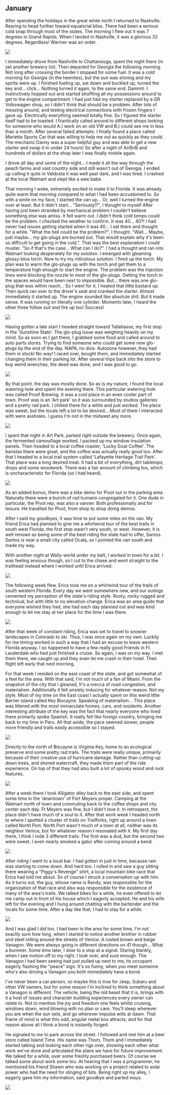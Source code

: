 January
--------------

After spending the holidays in the great white north I returned to Nashville. Rearing to head further toward equatorial bliss. There had been a serious cold snap through most of the states. The morning I flew out it was 7 degrees in Grand Rapids. When I landed in Nashville, it was a glorious 32 degrees. Regardless! Warmer was an order.

![](https://instagram.com/p/BdfsgjBFHUc/media/?size=l)

I immediately drove from Nashville to Chattanooga, spent the night there (in yet another brewery lot). Then departed for Georgia the following morning. Not long after crossing the border I stopped for some fuel. It was a cold morning for Georgia (in the twenties), but the sun was shining and my spirits were up. I finished fueling up, sat down and buckled up, turned the key and... click... Nothing turned it again, to the same end. Dammit. I instinctively hopped out and started shuffling all my possessions around to get to the engine compartment. I had just had my starter replaced by a GR Volkswagen shop, so I didn't think that should be a problem. After lots of messing around, and testing electrical connections with frozen fingers I gave up. Electrically everything seemed totally fine. So I figured the starter itself had to be toasted. I frantically called around to different shops looking for someone who would A.) work on an old VW and B.) could see me in less than a month. After several failed attempts. I finally found a place called Marietta Sports Car that was willing to help me out as quickly as they could. The mechanic Danny was a super helpful guy and was able to get a new starter and swap it in under 24 hours! So after a night of AirBnB and hundreds of dollars at the shop later I was finally mobile again.

I drove all day and some of the night...  I made it all the way through the peach farms and vast country side and still wasn't out of Georgia. I ended up calling it quits in Valdosta it was well past dark, and I was tired. I crashed at the local Walmart and slept like a wee babe.

That morning I woke, extremely excited to make it to Florida. It was already quite warm that morning compared to what I had been accustomed to. So with a smile on my face, I started the van up... Or, well I turned the engine over at least. But it didn't start... "Seriously!?", I thought to myself After having just been stranded by mechanical problem I couldn't believe something else was amiss. It felt warm out. I didn't think cold temps could be the problem. I checked the weather to confirm. It was 40... 40?! I had never had issues getting started when it was 40... I sat there and thought for a while. "What the hell could be the problem?", I thought. "Wait... Maybe, just maybe... my glo-plugs are burned out. That would explain why it's been so difficult to get going in the cold.". That was the best explanation I could muster. "So if that's the case... What can I do?". I had a thought and ran into Walmart looking desperately for my solution. I emerged with gleaming glossy-blue torch. Now to try my ridiculous solution. I fired up the torch. My plan  was to warm the glo-plugs up with the torch and get them to a temperature high enough to start the engine. The problem was the injection lines were blocking the nozzle to most of the glo-plugs. Getting the torch in the spaces would have been next to impossible. But... there was one glo-plug that was within reach... So I went for it. I heated that little bastard up. Then quick ran over to the driver's seat and cranked the starter. Almost immediately it started up. The engine sounded like absolute shit. But it made sense. It was running on literally one cylinder. Moments later, I heard the other three follow suit and fire up too! Success!

![](https://instagram.com/p/BdngBf5FqsD/media/?size=l)

Having gotten a late start I headed straight toward Tallahasse, my first stop in the 'Sunshine State'. The glo-plug issue was weighing heavily on my mind. So as soon as I got there, I grabbed some food and called around to auto parts stores. Trying to find someone who could get some new glo-plugs by the end of the day. NAPA, no dice. Autozone however, they had them in stock! No way! I raced over, bought them, and immediately started changing them in their parking lot. After several trips back into the store to buy weird wrenches, the deed was done, and I was good to go.

![](https://instagram.com/p/Bdn72U7F2ai/media/?size=l)

By that point, the day was mostly done. So as is my nature, I found the local watering hole and spent the evening there. This particular watering hole was called Proof Brewing. It was a cool place in an even cooler part of town. Proof was is an 'Art park' so it was surrounded by studios galleries and a pretty rad park. I chilled there for a while and just worked. The place was sweet, but the locals left a lot to be desired... Most of them I interacted with were assholes. I guess I'm not in the midwest any more.

![](https://instagram.com/p/Bfmm98yFDOu/media/?size=l)

I spent that night in Art Park, parked right outside the brewery. Once again, the fermented camouflage worked. I packed up my window insulation panels. Then headed to a local coffee roaster, 'Lucky Goat Coffee'. The baristas there were great, and the coffee was actually really good too. After that I headed to a local trail system called  'Lafayette Heritage Trail Park'. That place was a long desired treat. It had a bit of everything, dirt tabletops, drops and some woodwork. There was a fair amount of climbing too, which is uncharacteristic for Florida (so I had heard).

![](https://instagram.com/p/Bdqxc5BlK2b/media/?size=l)

As an added bonus, there was a bike demo for Pivot out in the parking area. Naturally there were a bunch of rad humans congregated for it. One dude in particular, the Pivot rep, was also a vanner. Both professionally and for leisure. He travelled for Pivot, from shop to shop doing demos.

After I said my goodbyes, it was time to put some miles on the van. My friend Erica had planned to give me a whirlwind tour of the best trails in south west Florida, the first stop wasn't very south, or west. However, it is well renown as being some of the best riding the state had to offer, Santos. Santos is near a small city called Ocala, so I pointed the van south and made my way.

With another night at Wally-world under my belt, I worked in town for a bit. I was feeling anxious though, so I cut to the chase and went straight to the trailhead instead where I worked until Erica arrived.

![](https://instagram.com/p/BdsgPAPltz0/media/?size=l)

The following week flew. Erica took me on a whirlwind tour of the trails of south western Florida. Every day we went somewhere new, and our outings cemented my perception of the state's riding style. Rooty, rocky rugged and technical, but with little to no elevation change. Erica was an area guide that everyone wished they had, she had each day planned out and was kind enough to let me stay at her place for the time I was there.

![](https://instagram.com/p/Bd1LFTMlgg9/media/?size=l)

After that week of constant riding, Erica was set to travel to snowier landscapes in Colorado to ski. Thus, I was once again on my own. Luckily for me timing worked in such a way that I had an excuse to leave western Florida anyway. I so happened to have a few really good Friends in Ft. Lauderdale who had just finished a cruise. So again, I was on my way. I met them there, we caught up and they even let me crash in their hotel. Their flight left early that next morning.

For that week I resided on the east coast of the state, and got somewhat of a feel for the area. With that said, I'm not much of a fan of Miami. From the snapshot of the city that I gleaned, It's a mecca of road congestion, and materialism. Additionally it felt anxiety inducing for whatever reason. Not my style. Most of my time on the East coast I actually spent on this weird little Barrier island called Key Biscayne. Speaking of materialism... This place was littered with the most immaculate homes, cars, and residents. Another interesting attribute of the key was the fact that nearly everyone who lived there primarily spoke Spanish. It really felt like foreign country, bringing me back to my time in Peru. All that aside, the pace seemed slower, people more friendly and trails easily accessible so I stayed.

![](https://instagram.com/p/BeGgj8hFolK/media/?size=l)

Directly to the north of Biscayne is Virginia Key, home to an ecological preserve and some pretty rad trails. The trails were really unique, primarily because of their creative use of hurricane damage. Rather than cutting-up down trees, and shored watercraft, they made them part of the ride experience. On top of that they had also built a lot of spooky wood and rock features.

![](https://instagram.com/p/BeHBr3NlgJA/media/?size=l)

After a week there I took Alligator alley back to the east side, and spent some time in the 'downtown' of Fort Meyers proper. Camping at the Walmart north of town and commuting back to the coffee shops and city center each day. Ft Meyers was fine, but I didn't love it. In retrospect, the place didn't have much of a soul to it. After that work week I headed north to where I spotted a cluster of trails on Trailforks, right up around a town called North Port. North Port wasn't much of a town at all, neither was its neighbor Venice, but for whatever reason I resonated with it. My first day there, I think I rode 3 different trails. The first was a dud, but the second two were sweet. I even nearly smoked a gator after coming around a bend.

![](https://instagram.com/p/BedzUFSl5p6/media/?size=l)

After riding I went to a local bar. I had gotten in just in time, because rain was starting to come down. And hard too. I rolled in and saw a guy sitting there wearing a "Piggy's Revenge" shirt, a local mountain bike race that Erica had told me about. So of course I struck a conversation up with him. As it turns out, the guy, whose name is Randy, was responsible for the organization of that race and also was responsible for the existence of many of the area's trails. We talked bikes for a while, he even offered to let me camp out in front of his house which I eagerly accepted. He and his wife left for the evening and I hung around chatting with the bartender and the locals for some time. After a day like that, I had to stay for a while.

![](https://instagram.com/p/BeizFP_lez6/media/?size=l)

And I was glad I did too. I had been in the area for some time, I'm not exactly sure how long, when I started to notice another brother in rubber and steel rolling around the streets of Venice. A rusted brown and beige Vanagon. We were always going in different directions on 41 though... What a bummer. Some time later, I slow to a stop at a signal. Staring blankly, when I see motion off to my right. I look over, and sure enough. The Vanagon I had been seeing had just pulled up next to me, its occupant eagerly flashing the "peace" sign. It's so funny, when you meet someone who's also driving a Vanagon you both immediately have a bond.

I've never been a car person, so maybe this is true for Jeep, Subaru and other VW owners, but for some reason I'm inclined to think something about a Vanagon is different. The vehicle, being the old beast that it is, brings with it a host of issues and character building experiences every owner can relate to. Not to mention the joy and freedom one feels whilst cruising, windows down, wind blowing with no plan or care. You'll sleep wherever you are when the sun sets, and go wherever impulse wills at dawn. That frame of mind is what this odd, angular metal box attracts, and for that reason above all I think a bond is instantly forged.

He signaled to me to park across the street. I followed and met him at a beer store called Island Time. His name was Thom, Thom and I immediately started talking and looking each other rigs over, showing each other what work we've done and articulated the plans we have for future improvement. We talked for a while, over some freshly purchased beers. Of course we talked some about work some too. At hearing that I was a programmer, he mentioned his friend Shawn who was working on a project related to solar power who had the need for slinging of bits. Being right up my alley, I eagerly gave him my information, said goodbye and parted ways.

![](https://instagram.com/p/BeocLbglij6/media/?size=l)
